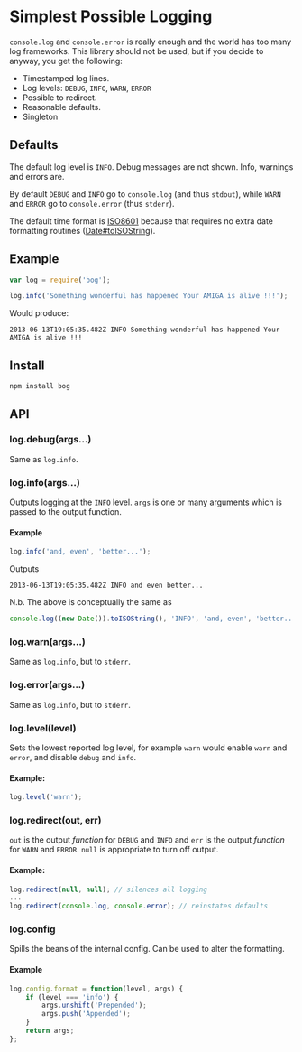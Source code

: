 
Simplest Possible Logging
=========================

`console.log` and `console.error` is really enough and the world has
too many log frameworks. This library should not be used, but if you
decide to anyway, you get the following:

* Timestamped log lines.
* Log levels: `DEBUG`, `INFO`, `WARN`, `ERROR`
* Possible to redirect.
* Reasonable defaults.
* Singleton

## Defaults

The default log level is `INFO`. Debug messages are not shown. Info,
warnings and errors are.

By default `DEBUG` and `INFO` go to `console.log` (and thus `stdout`),
while `WARN` and `ERROR` go to `console.error` (thus `stderr`).

The default time format is
[ISO8601](http://en.wikipedia.org/wiki/ISO_8601) because that requires
no extra date formatting routines
([Date#toISOString](https://developer.mozilla.org/en-US/docs/Web/JavaScript/Reference/Global_Objects/Date/toISOString)).

## Example

```javascript
var log = require('bog');

log.info('Something wonderful has happened Your AMIGA is alive !!!');
```

Would produce:

```
2013-06-13T19:05:35.482Z INFO Something wonderful has happened Your AMIGA is alive !!!
```

## Install
```
npm install bog
```

## API

### log.debug(args...)

Same as `log.info`.

### log.info(args...)

Outputs logging at the `INFO` level. `args` is one or many arguments
which is passed to the output function.

#### Example

```javascript
log.info('and, even', 'better...');
```

Outputs

```
2013-06-13T19:05:35.482Z INFO and even better...
```

N.b. The above is conceptually the same as

```javascript
console.log((new Date()).toISOString(), 'INFO', 'and, even', 'better...');
```

### log.warn(args...)

Same as `log.info`, but to `stderr`.

### log.error(args...)

Same as `log.info`, but to `stderr`.

### log.level(level)

Sets the lowest reported log level, for example `warn` would enable
`warn` and `error`, and disable `debug` and `info`.

#### Example:

```javascript
log.level('warn');
```

### log.redirect(out, err)

`out` is the output *function* for `DEBUG` and `INFO` and `err` is the
output *function* for `WARN` and `ERROR`. `null` is appropriate to
turn off output.

#### Example:

```javascript
log.redirect(null, null); // silences all logging
...
log.redirect(console.log, console.error); // reinstates defaults
```

### log.config

Spills the beans of the internal config. Can be used to alter the formatting.

#### Example

```javascript
log.config.format = function(level, args) {
    if (level === 'info') {
        args.unshift('Prepended');
        args.push('Appended');
    }
    return args;
};
```

